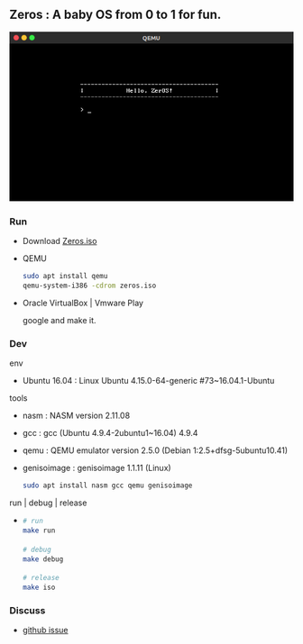 ## Zeros : A baby OS from 0 to 1 for fun.

![zeros](doc/zeros.png)

### Run

- Download [Zeros.iso](https://github.com/chiyiw/zeros/releases)

- QEMU

    ```bash
    sudo apt install qemu
    qemu-system-i386 -cdrom zeros.iso
    ```

- Oracle VirtualBox | Vmware Play

    google and make it.

### Dev

env

- Ubuntu 16.04 : Linux Ubuntu 4.15.0-64-generic #73~16.04.1-Ubuntu

tools

- nasm : NASM version 2.11.08
- gcc  : gcc (Ubuntu 4.9.4-2ubuntu1~16.04) 4.9.4
- qemu : QEMU emulator version 2.5.0 (Debian 1:2.5+dfsg-5ubuntu10.41)
- genisoimage : genisoimage 1.1.11 (Linux)

    ```bash
    sudo apt install nasm gcc qemu genisoimage
    ```

run | debug | release

-
    ```bash
    # run
    make run

    # debug
    make debug

    # release
    make iso
    ```

### Discuss

- [github issue](https://github.com/chiyiw/zeros/issues)
